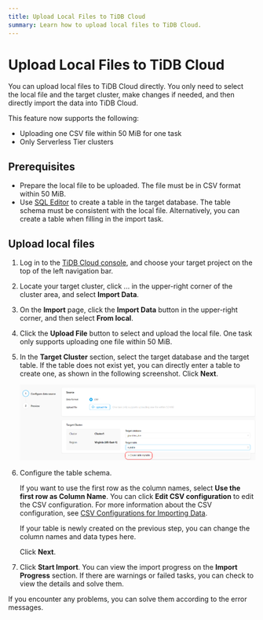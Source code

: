 ```yaml
---
title: Upload Local Files to TiDB Cloud
summary: Learn how to upload local files to TiDB Cloud.
---
```


# Upload Local Files to TiDB Cloud

You can upload local files to TiDB Cloud directly. You only need to select the local file and the target cluster, make changes if needed, and then directly import the data into TiDB Cloud.

This feature now supports the following:

- Uploading one CSV file within 50 MiB for one task
- Only Serverless Tier clusters

## Prerequisites

- Prepare the local file to be uploaded. The file must be in CSV format within 50 MiB.
- Use [SQL Editor](/develop/dev-guide-tidb-crud-sql.md#explore-sql-with-tidb) to create a table in the target database. The table schema must be consistent with the local file. Alternatively, you can create a table when filling in the import task.

## Upload local files

1. Log in to the [TiDB Cloud console](https://tidbcloud.com/console/clusters), and choose your target project on the top of the left navigation bar.

2. Locate your target cluster, click ... in the upper-right corner of the cluster area, and select **Import Data**.

3. On the **Import** page, click the **Import Data** button in the upper-right corner, and then select **From local**.

4. Click the **Upload File** button to select and upload the local file. One task only supports uploading one file within 50 MiB.

5. In the **Target Cluster** section, select the target database and the target table. If the table does not exist yet, you can directly enter a table to create one, as shown in the following screenshot. Click **Next**.

    ![Upload local files](/media/tidb-cloud/tidb-cloud-upload-local-files.png)

6. Configure the table schema.

    If you want to use the first row as the column names, select **Use the first row as Column Name**. You can click **Edit CSV configuration** to edit the CSV configuration. For more information about the CSV configuration, see [CSV Configurations for Importing Data](/tidb-cloud/naming-conventions-for-data-import.md).

    If your table is newly created on the previous step, you can change the column names and data types here.

    Click **Next**.

7. Click **Start Import**. You can view the import progress on the **Import Progress** section. If there are warnings or failed tasks, you can check to view the details and solve them.

If you encounter any problems, you can solve them according to the error messages.
